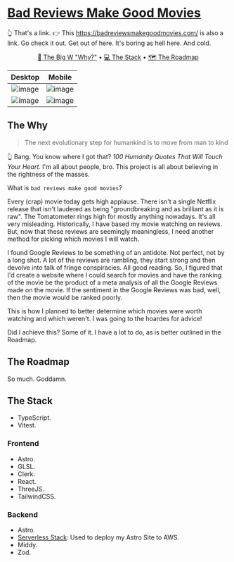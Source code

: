 # [Bad Reviews Make Good Movies](https://badreviewsmakegoodmovies.com/)

👆 That's a link. 👉 This https://badreviewsmakegoodmovies.com/ is also a link. Go check it out. Get out of here. It's boring as hell here. And cold. 

<p align="center">
  <a href="#the-why">🤔 The Big W "Why?"</a> •
  <a href="#the-stack">💻 The Stack</a> •
  <a href="#the-roadmap">🗺 The Roadmap</a>
</p>


Desktop             |  Mobile
:-------------------------:|:-------------------------:
![image](https://github.com/kwicherbelliaken/bad-reviews-make-good-movies/assets/35620369/bd8c342b-b30f-4219-bef4-2de84feb4aa2)  |  ![image](https://github.com/kwicherbelliaken/bad-reviews-make-good-movies/assets/35620369/f8628c4f-7a5d-4d26-b7c8-2687dc4ebd93) 
| ![image](https://github.com/kwicherbelliaken/bad-reviews-make-good-movies/assets/35620369/c3a6dddd-d16e-4552-a2a3-12d04a7e7945) | ![image](https://github.com/kwicherbelliaken/bad-reviews-make-good-movies/assets/35620369/c2a0076e-526d-4582-b825-0dbd2765ff61)

## The Why
>The next evolutionary step for humankind is to move from man to kind

👆 Bang. You know where I got that? _100 Humanity Quotes That Will Touch Your Heart_. I'm all about people, bro. This project is all about believing in the rightness of the masses. 

What is `bad reviews make good movies`?

Every (crap) movie today gets high applause. There isn't a single Netflix release that isn't laudered as being "groundbreaking and as brilliant as it is raw". The Tomatometer rings high for mostly anything nowadays. It's all very misleading. Historically, I have based my movie watching on reviews. But, now that these reviews are seemingly meaningless, I need another method for picking which movies I will watch. 

I found Google Reviews to be something of an antidote. Not perfect, not by a long shot. A lot of the reviews are rambling, they start strong and then devolve into talk of fringe conspiracies. All good reading. So, I figured that I'd create a website where I could search for movies and have the ranking of the movie be the product of a meta analysis of all the Google Reviews made on the movie. If the sentiment in the Google Reviews was bad, well, then the movie would be ranked poorly. 

This is how I planned to better determine which movies were worth watching and which weren't. I was going to the hoardes for advice! 

Did I achieve this? Some of it. I have a lot to do, as is better outlined in the Roadmap.

## The Roadmap

So much. Goddamn.


## The Stack

- TypeScript.
- Vitest.

### Frontend
- Astro.
- GLSL.
- Clerk.
- React.
- ThreeJS.
- TailwindCSS.

### Backend
- Astro.
- [Serverless Stack](https://sst.dev/): Used to deploy my Astro Site to AWS.
- Middy.
- Zod.
